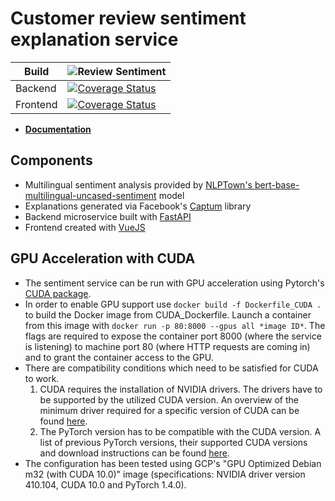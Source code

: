 # Customer review sentiment explanation service
Build    | ![Review Sentiment](https://github.com/XAI-Demonstrator/xai-demonstrator/workflows/Review%20Sentiment/badge.svg?branch=master)
---------|-------
Backend  | [![Coverage Status](https://coveralls.io/repos/github/XAI-Demonstrator/xai-demonstrator/badge.svg?branch=x-cov-sentiment-backend)](https://coveralls.io/github/XAI-Demonstrator/xai-demonstrator?branch=x-cov-sentiment-backend)
Frontend | [![Coverage Status](https://coveralls.io/repos/github/XAI-Demonstrator/xai-demonstrator/badge.svg?branch=x-cov-sentiment-frontend)](https://coveralls.io/github/XAI-Demonstrator/xai-demonstrator?branch=x-cov-sentiment-frontend)

- **[Documentation](https://xai-demonstrator.github.io/xai-demonstrator/use-cases/review-sentiment/)**

## Components

- Multilingual sentiment analysis provided by [NLPTown's bert-base-multilingual-uncased-sentiment](https://huggingface.co/nlptown/bert-base-multilingual-uncased-sentiment) model
- Explanations generated via Facebook's [Captum](https://captum.ai/) library
- Backend microservice built with [FastAPI](https://fastapi.tiangolo.com/)
- Frontend created with [VueJS](https://vuejs.org/)

## GPU Acceleration with CUDA
- The sentiment service can be run with GPU acceleration using Pytorch's [CUDA package](https://pytorch.org/docs/stable/cuda.html).
- In order to enable GPU support use `docker build -f Dockerfile_CUDA .` to build the Docker image from CUDA_Dockerfile. Launch a container from this image with `docker run -p 80:8000 --gpus all *image ID*`. The flags are required to expose the container port 8000 (where the service is listening) to machine port 80 (where HTTP requests are coming in) and to grant the container access to the GPU.
- There are compatibility conditions which need to be satisfied for CUDA to work.
  1. CUDA requires the installation of NVIDIA drivers. The drivers have to be supported by the utilized CUDA version. An overview of the minimum driver required for a specific version of CUDA can be found [here](https://docs.nvidia.com/deploy/cuda-compatibility/index.html#binary-compatibility__table-toolkit-driver).
  2. The PyTorch version has to be compatible with the CUDA version. A list of previous PyTorch versions, their supported CUDA versions and download instructions can be found [here](https://pytorch.org/get-started/previous-versions/).
- The configuration has been tested using GCP's "GPU Optimized Debian m32 (with CUDA 10.0)" image (specifications: NVIDIA driver version 410.104, CUDA 10.0 and PyTorch 1.4.0).
